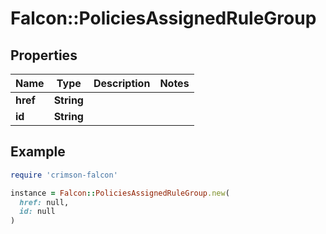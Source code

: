 # Falcon::PoliciesAssignedRuleGroup

## Properties

| Name | Type | Description | Notes |
| ---- | ---- | ----------- | ----- |
| **href** | **String** |  |  |
| **id** | **String** |  |  |

## Example

```ruby
require 'crimson-falcon'

instance = Falcon::PoliciesAssignedRuleGroup.new(
  href: null,
  id: null
)
```


